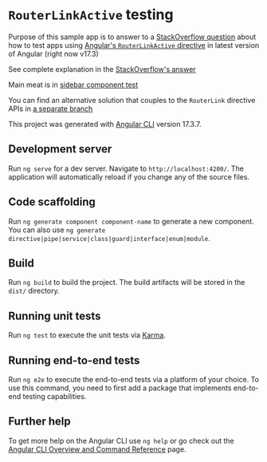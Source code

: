 # `RouterLinkActive` testing

Purpose of this sample app is to answer to a [StackOverflow question](https://stackoverflow.com/questions/45013284/how-can-i-test-routerlinkactive-in-angular) about how to test apps using [Angular's `RouterLinkActive` directive](https://angular.dev/api/router/RouterLinkActive) in latest version of Angular (right now v17.3)

See complete explanation in the [StackOverflow's answer](https://stackoverflow.com/a/78507412/3263250)

Main meat is in [sidebar component test](./src/app/side-bar/side-bar.component.spec.ts)

You can find an alternative solution that couples to the `RouterLink` directive APIs in [a separate branch](https://github.com/davidlj95/angular-routerlinkactive-testing/tree/using-router-directives)

This project was generated with [Angular CLI](https://github.com/angular/angular-cli) version 17.3.7.

## Development server

Run `ng serve` for a dev server. Navigate to `http://localhost:4200/`. The application will automatically reload if you change any of the source files.

## Code scaffolding

Run `ng generate component component-name` to generate a new component. You can also use `ng generate directive|pipe|service|class|guard|interface|enum|module`.

## Build

Run `ng build` to build the project. The build artifacts will be stored in the `dist/` directory.

## Running unit tests

Run `ng test` to execute the unit tests via [Karma](https://karma-runner.github.io).

## Running end-to-end tests

Run `ng e2e` to execute the end-to-end tests via a platform of your choice. To use this command, you need to first add a package that implements end-to-end testing capabilities.

## Further help

To get more help on the Angular CLI use `ng help` or go check out the [Angular CLI Overview and Command Reference](https://angular.io/cli) page.
